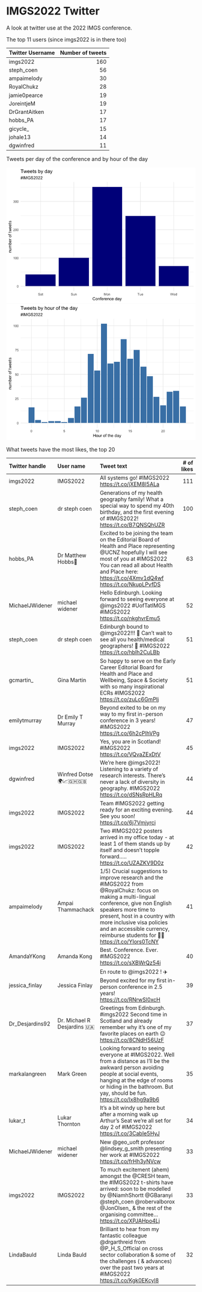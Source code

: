 IMGS2022 Twitter
================

A look at twitter use at the 2022 IMGS conference.

The top 11 users (since imgs2022 is in there too)

| Twitter Username | Number of tweets |
|:-----------------|-----------------:|
| imgs2022         |              160 |
| steph_coen       |               56 |
| ampaimelody      |               30 |
| RoyalChukz       |               28 |
| jamie0pearce     |               19 |
| JoreintjeM       |               19 |
| DrGrantAitken    |               17 |
| hobbs_PA         |               17 |
| gicycle\_        |               15 |
| johale13         |               14 |
| dgwinfred        |               11 |

Tweets per day of the conference and by hour of the day

![](IMGS2022_analysis_files/figure-gfm/unnamed-chunk-4-1.png)<!-- -->![](IMGS2022_analysis_files/figure-gfm/unnamed-chunk-4-2.png)<!-- -->

What tweets have the most likes, the top 20

| Twitter handle  | User name                   | Tweet text                                                                                                                                                                                                                                                                                                          | \# of likes |
|:----------------|:----------------------------|:--------------------------------------------------------------------------------------------------------------------------------------------------------------------------------------------------------------------------------------------------------------------------------------------------------------------|------------:|
| imgs2022        | IMGS2022                    | All systems go! \#IMGS2022 <https://t.co/jXEM8l5ALa>                                                                                                                                                                                                                                                                |         111 |
| steph_coen      | dr steph coen               | Generations of my health geography family! What a special way to spend my 40th birthday, and the first evening of \#IMGS2022! <https://t.co/B7QNSQhUZR>                                                                                                                                                             |         100 |
| hobbs_PA        | Dr Matthew Hobbs🏃          | Excited to be joining the team on the Editorial Board of Health and Place representing @UCNZ hopefully I will see most of you at \#IMGS2022 You can read all about Health and Place here: <https://t.co/4Xmv1dQ4wf> <https://t.co/NkupLPvfDS>                                                                       |          63 |
| MichaelJWidener | michael widener             | Hello Edinburgh. Looking forward to seeing everyone at @imgs2022 \#UofTatIMGS \#IMGS2022 <https://t.co/nkghvrEmu5>                                                                                                                                                                                                  |          52 |
| steph_coen      | dr steph coen               | Edinburgh bound to @imgs2022!!! 🚅 Can’t wait to see all you health/medical geographers! 🙌 \#IMGS2022 <https://t.co/hbIh2CuLBb>                                                                                                                                                                                    |          51 |
| gcmartin\_      | Gina Martin                 | So happy to serve on the Early Career Editorial Board for Health and Place and Wellbeing, Space & Society with so many inspirational ECRs \#IMGS2022 <https://t.co/zuLc6GmPIj>                                                                                                                                      |          51 |
| emilytmurray    | Dr Emily T Murray           | Beyond exited to be on my way to my first in-person conference in 3 years! \#IMGS2022 <https://t.co/6h2cPlhVPg>                                                                                                                                                                                                     |          47 |
| imgs2022        | IMGS2022                    | Yes, you are in Scotland! \#IMGS2022 <https://t.co/VQvaZExDtV>                                                                                                                                                                                                                                                      |          45 |
| dgwinfred       | Winfred Dotse 🌍📈🇬🇭🇬🇧      | We’re here @imgs2022! Listening to a variety of research interests. There’s never a lack of diversity in geography. \#IMGS2022 <https://t.co/dSNsRpHLRq>                                                                                                                                                            |          44 |
| imgs2022        | IMGS2022                    | Team \#IMGS2022 getting ready for an exciting evening. See you soon! <https://t.co/6j7Vmjyrci>                                                                                                                                                                                                                      |          44 |
| imgs2022        | IMGS2022                    | Two \#IMGS2022 posters arrived in my office today - at least 1 of them stands up by itself and doesn’t topple forward….. <https://t.co/UZAZKV9D0z>                                                                                                                                                                  |          42 |
| ampaimelody     | Ampai Thammachack           | 1/5) Crucial suggestions to improve research and the \#IMGS2022 from @RoyalChukz: focus on making a multi-lingual conference, give non English speakers more time to present, host in a country with more inclusive visa policies and an accessible currency, reimburse students for 🍔🥙 <https://t.co/YIors0TcNY> |          41 |
| AmandaYKong     | Amanda Kong                 | Best. Conference. Ever. \#IMGS2022 <https://t.co/sXBWrQz54i>                                                                                                                                                                                                                                                        |          40 |
| jessica_finlay  | Jessica Finlay              | En route to @imgs2022 ! ✈️ Beyond excited for my first in-person conference in 2.5 years! <https://t.co/RNrwSl0xcH>                                                                                                                                                                                                 |          39 |
| Dr_Desjardins92 | Dr. Michael R Desjardins 🇺🇦 | Greetings from Edinburgh. \#imgs2022 Second time in Scotland and already remember why it’s one of my favorite places on earth 😉 <https://t.co/8CNdH56UzF>                                                                                                                                                          |          37 |
| markalangreen   | Mark Green                  | Looking forward to seeing everyone at \#IMGS2022. Well from a distance as I’ll be the awkward person avoiding people at social events, hanging at the edge of rooms or hiding in the bathroom. But yay, should be fun. <https://t.co/Ix8hg9a9b6>                                                                    |          35 |
| lukar_t         | Lukar Thornton              | It’s a bit windy up here but after a morning walk up Arthur’s Seat we’re all set for day 2 of \#IMGS2022 <https://t.co/3CabIe5HyJ>                                                                                                                                                                                  |          34 |
| MichaelJWidener | michael widener             | New @geo_uoft professor @lindsey_g\_smith presenting her work at \#IMGS2022 <https://t.co/frHh3yNVcw>                                                                                                                                                                                                               |          33 |
| imgs2022        | IMGS2022                    | To much excitement (ahem) amongst the @CRESH team, the \#IMGS2022 t-shirts have arrived: soon to be modelled by @NiamhShortt @GBaranyi @steph_coen @robervalborox @JonOlsen\_ & the rest of the organising committee… <https://t.co/XPJAHpo4Lj>                                                                     |          33 |
| LindaBauld      | Linda Bauld                 | Brilliant to hear from my fantastic colleague ⁦@drgarthreid⁩ from ⁦@P_H\_S_Official⁩ on cross sector collaboration & some of the challenges ( & advances) over the past two years at \#IMGS2022 <https://t.co/Kgk0EKcyl8>                                                                                           |          32 |
